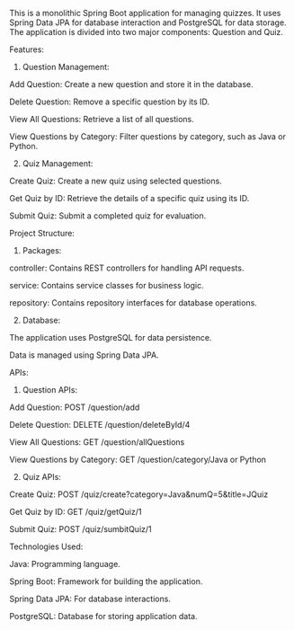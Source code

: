 This is a monolithic Spring Boot application for managing quizzes. It uses Spring Data JPA for database interaction and PostgreSQL for data storage. The application is divided into two major components: Question and Quiz.

Features:

1. Question Management:

Add Question: Create a new question and store it in the database.

Delete Question: Remove a specific question by its ID.

View All Questions: Retrieve a list of all questions.

View Questions by Category: Filter questions by category, such as Java or Python.

2. Quiz Management:

Create Quiz: Create a new quiz using selected questions.

Get Quiz by ID: Retrieve the details of a specific quiz using its ID.

Submit Quiz: Submit a completed quiz for evaluation.

Project Structure:

1. Packages:

controller: Contains REST controllers for handling API requests.

service: Contains service classes for business logic.

repository: Contains repository interfaces for database operations.

2. Database:

The application uses PostgreSQL for data persistence.

Data is managed using Spring Data JPA.

APIs:

1. Question APIs:

Add Question: POST /question/add

Delete Question: DELETE /question/deleteById/4

View All Questions: GET /question/allQuestions

View Questions by Category: GET /question/category/Java or Python 

2. Quiz APIs:

Create Quiz: POST /quiz/create?category=Java&numQ=5&title=JQuiz

Get Quiz by ID: GET /quiz/getQuiz/1

Submit Quiz: POST /quiz/sumbitQuiz/1

Technologies Used:

Java: Programming language.

Spring Boot: Framework for building the application.

Spring Data JPA: For database interactions.

PostgreSQL: Database for storing application data.
